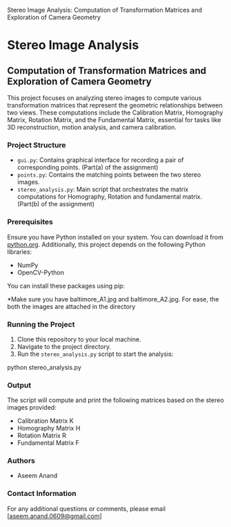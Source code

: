 Stereo Image Analysis: Computation of Transformation Matrices and Exploration of Camera Geometry

# Stereo Image Analysis
## Computation of Transformation Matrices and Exploration of Camera Geometry

This project focuses on analyzing stereo images to compute various transformation matrices that represent the geometric relationships between two views. These computations include the Calibration Matrix, Homography Matrix, Rotation Matrix, and the Fundamental Matrix, essential for tasks like 3D reconstruction, motion analysis, and camera calibration.

### Project Structure

- `gui.py`: Contains graphical interface for recording a pair of corresponding points. (Part(a) of the assignment)
- `points.py`: Contains the matching points between the two stereo images.
- `stereo_analysis.py`: Main script that orchestrates the matrix computations for Homography, Rotation and fundamental matrix. (Part(b) of the assignment)

### Prerequisites

Ensure you have Python installed on your system. You can download it from [python.org](https://www.python.org/downloads/). Additionally, this project depends on the following Python libraries:

- NumPy
- OpenCV-Python

You can install these packages using pip:

*Make sure you have baltimore_A1.jpg and baltimore_A2.jpg. For ease, the both the images are attached in the directory

### Running the Project

1. Clone this repository to your local machine.
2. Navigate to the project directory.
3. Run the `stereo_analysis.py` script to start the analysis:

python stereo_analysis.py

### Output

The script will compute and print the following matrices based on the stereo images provided:

- Calibration Matrix K
- Homography Matrix H
- Rotation Matrix R
- Fundamental Matrix F



### Authors

- Aseem Anand

### Contact Information

For any additional questions or comments, please email [aseem.anand.0609@gmail.com]

